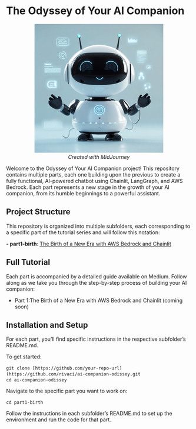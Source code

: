 # The Odyssey of Your AI Companion

<p align="center">
  <img src="images/ai-companion-odissey.png">
  <br>
  <i>Created with MidJourney</i>
</p>

Welcome to the Odyssey of Your AI Companion project! This repository contains multiple parts, each one building upon the previous to create a fully functional, AI-powered chatbot using Chainlit, LangGraph, and AWS Bedrock. Each part represents a new stage in the growth of your AI companion, from its humble beginnings to a powerful assistant.

## Project Structure
This repository is organized into multiple subfolders, each corresponding to a specific part of the tutorial series and will follow this notation:

**- part1-birth**: [The Birth of a New Era with AWS Bedrock and Chainlit](https://github.com/rivaci/ai-companion-odissey/tree/main/part1-birth)

## Full Tutorial

Each part is accompanied by a detailed guide available on Medium. Follow along as we take you through the step-by-step process of building your AI companion:

- Part 1:The Birth of a New Era with AWS Bedrock and Chainlit (coming soon)

## Installation and Setup

For each part, you’ll find specific instructions in the respective subfolder’s README.md.

To get started:

```
git clone [https://github.com/your-repo-url](https://github.com/rivaci/ai-companion-odissey.git
cd ai-companion-odissey
```
Navigate to the specific part you want to work on:
```
cd part1-birth
```
Follow the instructions in each subfolder’s README.md to set up the environment and run the code for that part.
